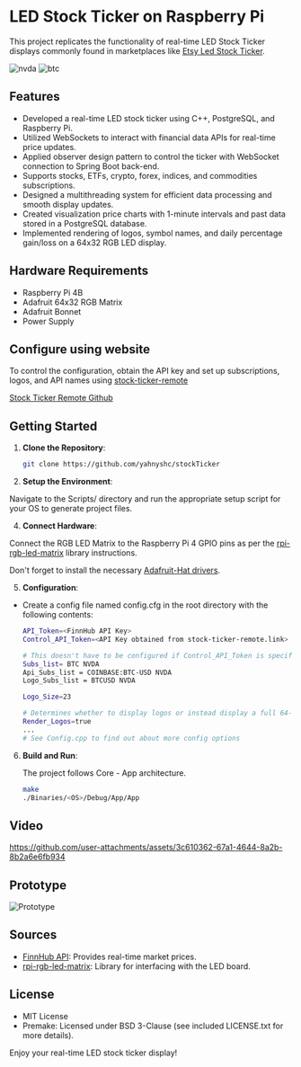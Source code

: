 # LED Stock Ticker on Raspberry Pi

This project replicates the functionality of real-time LED Stock Ticker displays commonly found in marketplaces like [Etsy Led Stock Ticker](https://www.etsy.com/uk/market/led_stock_ticker).

![nvda](https://github.com/user-attachments/assets/5607ae33-e602-418f-be7a-fbd2ed3eac9c)
![btc](https://github.com/user-attachments/assets/e4434b13-45bf-4955-840d-41fdbb119f1a)

## Features

- Developed a real-time LED stock ticker using C++, PostgreSQL, and Raspberry Pi.
- Utilized WebSockets to interact with financial data APIs for real-time price updates.
- Applied observer design pattern to control the ticker with WebSocket connection to Spring Boot back-end.
- Supports stocks, ETFs, crypto, forex, indices, and commodities subscriptions.
- Designed a multithreading system for efficient data processing and smooth display updates.
- Created visualization price charts with 1-minute intervals and past data stored in a PostgreSQL database.
- Implemented rendering of logos, symbol names, and daily percentage gain/loss on a 64x32 RGB LED display.

## Hardware Requirements

- Raspberry Pi 4B
- Adafruit 64x32 RGB Matrix
- Adafruit Bonnet
- Power Supply

## Configure using website

To control the configuration, obtain the API key and set up subscriptions, logos, and API names using [stock-ticker-remote](https://stock-ticker-remote.link)

[Stock Ticker Remote Github](https://github.com/yahnyshc/stockTickerRemote)

## Getting Started

1. **Clone the Repository**:
   ```bash
   git clone https://github.com/yahnyshc/stockTicker

2. **Setup the Environment**:

Navigate to the Scripts/ directory and run the appropriate setup script for your OS to generate project files.

4. **Connect Hardware**:

Connect the RGB LED Matrix to the Raspberry Pi 4 GPIO pins as per the [rpi-rgb-led-matrix](https://github.com/hzeller/rpi-rgb-led-matrix) library instructions.

Don't forget to install the necessary [Adafruit-Hat drivers](https://learn.adafruit.com/adafruit-rgb-matrix-plus-real-time-clock-hat-for-raspberry-pi/driving-matrices).

5. **Configuration**:

- Create a config file named config.cfg in the root directory with the following contents:
    ```bash
    API_Token=<FinnHub API Key>
    Control_API_Token=<API Key obtained from stock-ticker-remote.link> (optional)

    # This doesn't have to be configured if Control_API_Token is specified.
    Subs_list= BTC NVDA 
    Api_Subs_list = COINBASE:BTC-USD NVDA
    Logo_Subs_list = BTCUSD NVDA

    Logo_Size=23

    # Determines whether to display logos or instead display a full 64-column price chart.
    Render_Logos=true
    ...
    # See Config.cpp to find out about more config options

6. **Build and Run**:

   The project follows Core - App architecture.

    ```bash
    make
    ./Binaries/<OS>/Debug/App/App

## Video

https://github.com/user-attachments/assets/3c610362-67a1-4644-8a2b-8b2a6e6fb934


## Prototype

![Prototype](https://github.com/user-attachments/assets/45b43189-f218-42c4-bcec-dc8e10bd6f71)


## Sources
- [FinnHub API](https://finnhub.io/): Provides real-time market prices.
- [rpi-rgb-led-matrix](https://github.com/hzeller/rpi-rgb-led-matrix): Library for interfacing with the LED board.

## License
- MIT License
- Premake: Licensed under BSD 3-Clause (see included LICENSE.txt for more details).

Enjoy your real-time LED stock ticker display!

